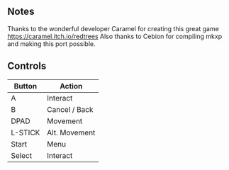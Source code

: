 ## Notes

Thanks to the wonderful developer Caramel for creating this great game https://caramel.itch.io/redtrees
Also thanks to Cebion for compiling mkxp and making this port possible.

## Controls

| Button | Action |
|--|--| 
|A|Interact|
|B|Cancel / Back|
|DPAD|Movement|
|L-STICK|Alt. Movement|
|Start|Menu|
|Select|Interact|


